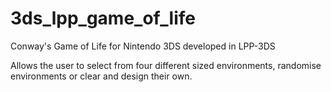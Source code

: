 # 3ds_lpp_game_of_life
Conway's Game of Life for Nintendo 3DS developed in LPP-3DS

Allows the user to select from four different sized environments, randomise environments or clear and design their own.
